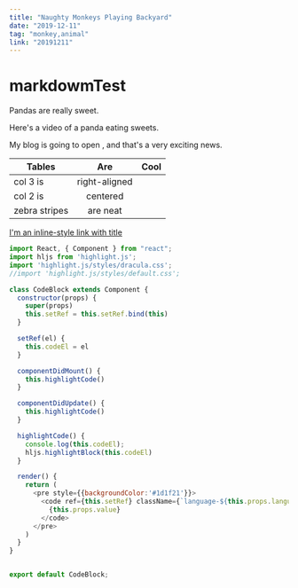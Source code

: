```yaml
---
title: "Naughty Monkeys Playing Backyard"
date: "2019-12-11"
tag: "monkey,animal"
link: "20191211"
---
```


# markdowmTest

Pandas are really sweet.

Here's a video of a panda eating sweets.

My blog is going to open , and that's a very exciting news.

| Tables        | Are           | Cool  |
| ------------- |:-------------:| -----:|
| col 3 is      | right-aligned |  |
| col 2 is      | centered      |    |
| zebra stripes | are neat      |     |


[I'm an inline-style link with title](https://www.google.com "Google's Homepage")

```javascript
import React, { Component } from "react";
import hljs from 'highlight.js';
import 'highlight.js/styles/dracula.css';
//import 'highlight.js/styles/default.css';

class CodeBlock extends Component {
  constructor(props) {
    super(props)
    this.setRef = this.setRef.bind(this)
  }

  setRef(el) {
    this.codeEl = el
  }

  componentDidMount() {
    this.highlightCode()
  }

  componentDidUpdate() {
    this.highlightCode()
  }

  highlightCode() {
    console.log(this.codeEl);
    hljs.highlightBlock(this.codeEl)
  }

  render() {
    return (
      <pre style={{backgroundColor:'#1d1f21'}}>
        <code ref={this.setRef} className={`language-${this.props.language}`} >
          {this.props.value}
        </code>
      </pre>
    )
  }
}


export default CodeBlock;
```

<!-- <iframe width="560" height="315" src="https://www.youtube.com/embed/4n0xNbfJLR8" frameborder="0" allowfullscreen></iframe> -->